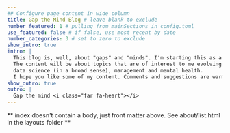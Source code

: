 ```yaml
---
## Configure page content in wide column
title: Gap the Mind Blog # leave blank to exclude
number_featured: 1 # pulling from mainSections in config.toml
use_featured: false # if false, use most recent by date
number_categories: 3 # set to zero to exclude
show_intro: true
intro: |
  This blog is, well, about "gaps" and "minds". I'm starting this as a blogging experiment. 
  The content will be about topics that are of interest to me evolving around 
  data science (in a broad sense), management and mental health. 
  I hope you like some of my content. Comments and suggestions are warmly welcomed.
show_outro: true
outro: |
  Gap the mind <i class="far fa-heart"></i>
---
```


** index doesn't contain a body, just front matter above.
See about/list.html in the layouts folder **
